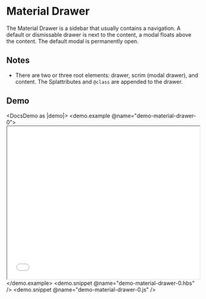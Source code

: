 # Material Drawer

The Material Drawer is a sidebar that usually contains a navigation. A default
or dismissable drawer is next to the content, a modal floats above the content.
The default modal is permanently open.

## Notes

- There are two or three root elements: drawer, scrim (modal drawer), and content.
The Splattributes and ```@class``` are appended to the drawer.

## Demo

<DocsDemo as |demo|>
  <demo.example @name="demo-material-drawer-0">
    <iFrame src='/demo/drawer' width="100%" height="400px"></iFrame>
  </demo.example>
  <demo.snippet @name="demo-material-drawer-0.hbs" />
  <demo.snippet @name="demo-material-drawer-0.js" />
</DocsDemo>
